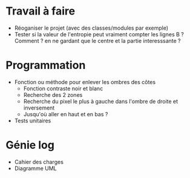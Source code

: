 # Travail à faire
- Réoganiser le projet (avec des classes/modules par exemple)
- Tester si la valeur de l'entropie peut vraiment compter les lignes B ? 
  Comment ? en ne gardant que le centre et la partie interesssante ?

# Programmation
- Fonction ou méthode pour enlever les ombres des côtes
    - Fonction contraste noir et blanc
    - Recherche des 2 zones
    - Recherche du pixel le plus à gauche dans l'ombre de droite et inversement
    - Jusqu'où aller en haut et en bas ?
- Tests unitaires

# Génie log
- Cahier des charges
- Diagramme UML